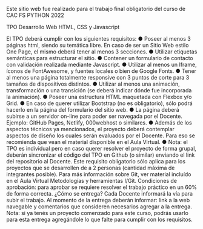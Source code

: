 Este sitio web fue realizado para el trabajo final obligatorio del curso de CAC FS PYTHON 2022 

TPO Desarrollo Web
HTML, CSS y Javascript

El TPO deberá cumplir con los siguientes requisitos:
● Poseer al menos 3 páginas html, siendo su temática libre. En caso de ser un Sitio Web estilo
One Page, el mismo deberá tener al menos 3 secciones.
● Utilizar etiquetas semánticas para estructurar el sitio.
● Contener un formulario de contacto con validación realizada mediante Javascript.
● Utilizar al menos un Iframe, íconos de FontAwesome, y fuentes locales o bien de Google
Fonts.
● Tener al menos una página totalmente responsive con 3 puntos de corte para 3 tamaños de
dispositivos distintos.
● Utilizar al menos una animación, transformación o una transición (se deberá indicar dónde
fue incorporada la animación).
● Poseer una estructura HTML maquetada con Flexbox y/o Grid.
● En caso de querer utilizar Bootstrap (no es obligatorio), sólo podrá hacerlo en la página del
formulario del sitio web.
● La página deberá subirse a un servidor on-line para poder ser navegada por el Docente.
Ejemplo: GitHub Pages, Netlify, 000webhost o similares.
● Además de los aspectos técnicos ya mencionados, el proyecto deberá contemplar aspectos
de diseño los cuales serán evaluados por el Docente. Para eso se recomienda que vean el
material disponible en el Aula Virtual.
● Nota: el TPO es individual pero en caso querer resolver el proyecto de forma grupal,
deberán sincronizar el código del TPO en Github (o similar) enviando el link del repositorio al
Docente. Este requisito obligatorio sólo aplica para los proyectos que se desarrollen de a 2
personas (cantidad máxima de integrantes posible). Para más información sobre Git, ver
material incluído en el Aula Virtual Metodologías y herramientas I/Git.
Condiciones de aprobación: para aprobar se requiere resolver el trabajo práctico en un 60% de
forma correcta.
¿Cómo se entrega?
Cada Docente informará la vía para subir el trabajo. Al momento de la entrega deberán informar: link
a la web navegable y comentarios que consideren necesarios agregar a la entrega.
Nota: si ya tenés un proyecto comenzado para este curso, podrás usarlo para esta entrega
agregándole lo que falte para cumplir con los requisitos.
